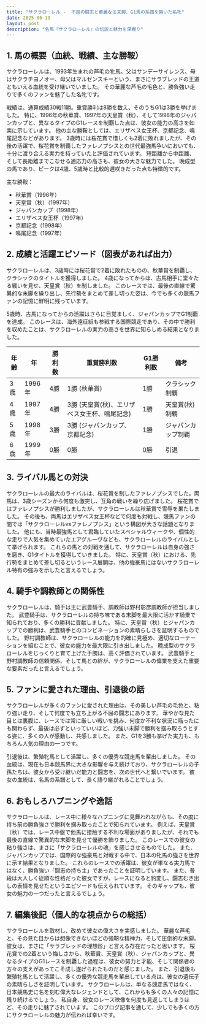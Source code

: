 ```yaml
---
title: "サクラローレル -  不屈の闘志と華麗なる末脚、G1馬の系譜を築いた名牝"
date: 2025-06-19
layout: post
description: "名馬『サクラローレル』の伝説と魅力を深堀り"
---
```


## 1. 馬の概要（血統、戦績、主な勝鞍）

サクラローレルは、1993年生まれの芦毛の牝馬。父はサンデーサイレンス、母はサクラチヨノオー、母父はマルゼンスキーという、まさにサラブレッドの王道ともいえる血統を受け継いでいました。  その華麗な芦毛の毛色と、勝負強い走りで多くのファンを魅了した名牝です。

戦績は、通算成績30戦11勝。重賞勝利は8勝を数え、そのうちG1は3勝を挙げました。  特に、1996年の秋華賞、1997年の天皇賞（秋）、そして1998年のジャパンカップと、異なるタイプのG1レースを制覇した点は、彼女の能力の高さを如実に示しています。 他の主な勝鞍としては、エリザベス女王杯、京都記念、鳴尾記念などがあります。  3歳時には桜花賞で惜しくも2着に敗れましたが、その後の活躍で、桜花賞を制覇したファレノプシスとの世代最強馬争いにおいても、十分に渡り合える実力を持っていたと評価されています。  短距離から中距離、そして長距離までこなせる適応力の高さも、彼女の大きな魅力でした。  晩成型の馬であり、ピークは4歳、5歳時と比較的遅咲きだった点も特徴的です。

主な勝鞍：
* 秋華賞（1996年）
* 天皇賞（秋）（1997年）
* ジャパンカップ（1998年）
* エリザベス女王杯（1997年）
* 京都記念（1998年）
* 鳴尾記念（1997年）


## 2. 成績と活躍エピソード（図表があれば出力）

サクラローレルは、3歳時には桜花賞で2着に敗れたものの、秋華賞を制覇し、クラシックのタイトルを獲得しました。 4歳になってからは、古馬相手に堂々たる戦いを見せ、天皇賞（秋）を制しました。  このレースでは、最後の直線で驚異的な末脚を繰り出し、先行勢をまとめて差し切った姿は、今でも多くの競馬ファンの記憶に鮮明に残っています。

5歳時、古馬になってからの活躍はさらに目覚ましく、ジャパンカップでG1制覇を達成。  このレースは、海外遠征組も参戦する国際競走であり、その中で勝利を収めたことは、サクラローレルの実力の高さを世界に知らしめる結果となりました。

| 年齢 | 年 | 勝利数 | 重賞勝利数 | G1勝利数 | 備考 |
|---|---|---|---|---|---|
| 3歳 | 1996年 | 4勝 | 1勝 (秋華賞) | 1勝 | クラシック制覇 |
| 4歳 | 1997年 | 4勝 | 3勝 (天皇賞(秋)、エリザベス女王杯、鳴尾記念) | 1勝 | 天皇賞(秋)制覇 |
| 5歳 | 1998年 | 3勝 | 3勝 (ジャパンカップ、京都記念) | 1勝 | ジャパンカップ制覇 |
| 6歳 | 1999年 | 0勝 | 0勝 | 0勝 |  引退 |


## 3. ライバル馬との対決

サクラローレルの最大のライバルは、桜花賞を制したファレノプシスでした。両馬は、3歳シーズンから何度も激突し、互角の戦いを繰り広げました。  桜花賞ではファレノプシスが勝利しましたが、サクラローレルは秋華賞で雪辱を果たしました。  その後も、両馬はエリザベス女王杯などで何度も対戦し、競馬ファンの間では「サクラローレルvsファレノプシス」という構図が大きな話題となりました。  他にも、当時最強馬として君臨していたスペシャルウィークや、個性的な走りで人気を集めていたエアグルーヴなども、サクラローレルのライバルとして挙げられます。  これらの馬との対戦を通して、サクラローレルは自身の強さを磨き、G1タイトルを獲得していきました。  特に、天皇賞（秋）における、先行勢をまとめて差し切るというレース展開は、他の強豪馬にはないサクラローレル特有の強みを示したと言えるでしょう。


## 4. 騎手や調教師との関係性

サクラローレルは、騎手は主に武豊騎手、調教師は野村彰彦調教師が担当しました。 武豊騎手は、サクラローレルの持ち味である末脚を最大限に活かす騎乗で知られており、多くの勝利に貢献しました。  特に、天皇賞（秋）とジャパンカップでの勝利は、武豊騎手とのコンビネーションの素晴らしさを証明するものでした。  野村調教師は、サクラローレルの能力を的確に見極め、適切なローテーションを組むことで、彼女の能力を最大限に引き出しました。  晩成型のサクラローレルをじっくりと育て上げた手腕は、高く評価されています。  武豊騎手と野村調教師の信頼関係、そして馬との絆が、サクラローレルの偉業を支えた重要な要素だったと言えるでしょう。


## 5. ファンに愛された理由、引退後の話

サクラローレルが多くのファンに愛された理由は、その美しい芦毛の毛色と、粘り強い走り、そして何度でも立ち上がる不屈の闘志にあります。  華やかな見た目とは裏腹に、レースでは常に厳しい戦いを挑み、何度か不利な状況に陥ったにも関わらず、最後は必ずといっていいほど、力強い末脚で勝利を掴み取ろうとする姿に、多くの人が感動し、共感しました。  また、G1を3勝も挙げた実力も、もちろん人気の理由の一つです。

引退後は、繁殖牝馬として活躍し、多くの優秀な競走馬を輩出しました。  その血統は、現在も日本競馬界に大きな影響を与え続けており、サクラローレルの子孫たちは、彼女から受け継いだ能力と闘志を、次の世代へと繋いでいます。  彼女の血統は、名馬の系譜として、長く語り継がれることでしょう。


## 6. おもしろハプニングや逸話

サクラローレルは、レース中に様々なハプニングに見舞われながらも、その度に持ち前の勝負強さで勝利を掴み取ったことで知られています。 例えば、天皇賞（秋）では、レース中盤で他馬に接触する不利な場面がありましたが、それでも最後の直線で驚異的な末脚を見せて優勝を飾りました。  このレースでの彼女の粘り強さは、まさに「サクラローレルの魂」を感じさせるものでした。  また、ジャパンカップでは、国際的な強豪馬と対戦する中で、日本の牝馬の強さを世界に示す結果となりました。  これらのレースでの活躍は、彼女が単なる実力馬ではなく、勝負強い「闘志の持ち主」であったことを証明しています。  また、普段は大人しく従順な性格だった彼女ですが、レースになると豹変し、闘志むき出しの表情を見せたというエピソードも伝えられています。  そのギャップも、彼女の魅力の一つだったと言えるでしょう。


## 7. 編集後記（個人的な視点からの総括）

サクラローレルを取材し、改めて彼女の偉大さを実感しました。  華麗な芦毛と、その見た目からは想像できないほどの強靭な精神力、そして圧倒的な末脚。  彼女は、まさに「サラブレッドの理想形」と言える存在だったと思います。  桜花賞での2着という悔しさから、秋華賞、天皇賞（秋）、ジャパンカップと、異なるタイプのG1レースを制覇した過程は、彼女の努力と才能、そして関係者の方々の支えがあってこそ成し遂げられたものだと感じました。  また、引退後も繁殖牝馬として活躍し、多くの優秀な競走馬を輩出している点は、彼女の遺伝子の素晴らしさを証明しています。  サクラローレルは、単なる競走馬ではなく、日本競馬史に名を刻む偉大なレジェンドとして、これからも多くの人々の記憶に残り続けるでしょう。  私自身、彼女のレース映像を何度も見返してしまうほど、その走りに魅了されています。  このブログ記事を通して、少しでも多くの方にサクラローレルの魅力が伝われば幸いです。
